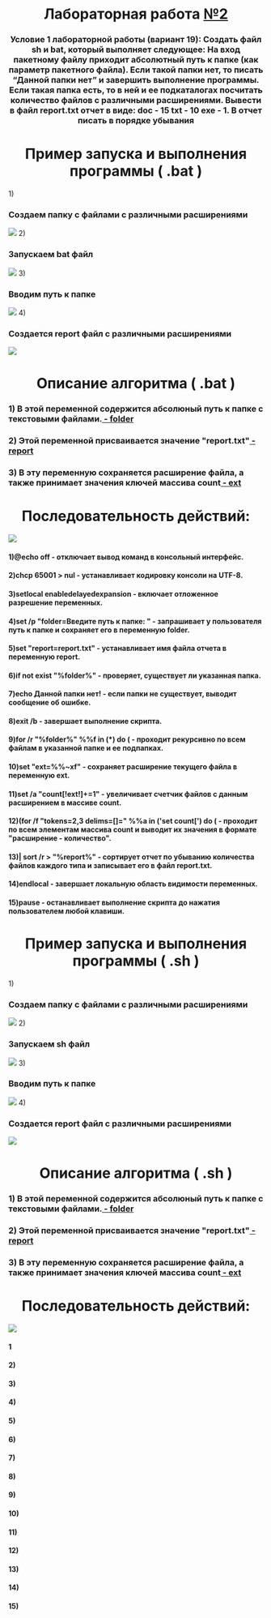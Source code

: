 <h1 align="center"> Лабораторная работа <a href="https://daniilshat.ru/" target="_blank">№2</a> 

<h3 align="center">Условие 1 лабораторной работы (вариант 19): Создать файл sh и bat, который выполняет следующее: 
На вход пакетному файлу приходит абсолютный путь к папке (как параметр пакетного файла). Если такой папки нет, то писать “Данной папки нет” и завершить выполнение программы. Если такая папка есть, то в ней и ее подкаталогах посчитать количество файлов с различными расширениями. Вывести в файл report.txt отчет в виде: doc - 15 txt - 10 exe - 1. В отчет писать в порядке убывания
</h3>
<h1 align="center">Пример запуска и выполнения программы ( .bat )</h1>
1) <h3 align>Создаем папку с файлами с различными расширениями</h3>
<img src="https://github.com/iis-32170x/RPIIS/blob/%D0%9F%D1%83%D1%88%D0%BA%D0%BE_%D0%9C/images/3.png"/>
2) <h3 align>Запускаем bat файл</h3>
<img src="https://github.com/iis-32170x/RPIIS/blob/%D0%9F%D1%83%D1%88%D0%BA%D0%BE_%D0%9C/images/%D0%A1%D0%BD%D0%B8%D0%BC%D0%BE%D0%BA%20%D1%8D%D0%BA%D1%80%D0%B0%D0%BD%D0%B0%20(9).png"/>
3) <h3 align>Вводим путь к папке</h3>
<img src="https://github.com/iis-32170x/RPIIS/blob/%D0%9F%D1%83%D1%88%D0%BA%D0%BE_%D0%9C/images/%D0%A1%D0%BD%D0%B8%D0%BC%D0%BE%D0%BA%20%D1%8D%D0%BA%D1%80%D0%B0%D0%BD%D0%B0%20(7).png"/>
4) <h3 align>Создается report файл с различными расширениями</h3>
<img src="https://github.com/iis-32170x/RPIIS/blob/%D0%9F%D1%83%D1%88%D0%BA%D0%BE_%D0%9C/images/%D0%A1%D0%BD%D0%B8%D0%BC%D0%BE%D0%BA%20%D1%8D%D0%BA%D1%80%D0%B0%D0%BD%D0%B0%20(6).png"/>
<h1 align="center">Описание алгоритма ( .bat )</h1>
<h3 align>1) В этой переменной содержится абсолюный путь к папке с текстовыми файлами.<a href="https://daniilshat.ru/" target="_blank"> - folder</a> 
<h3 align>2) Этой переменной присваивается значение "report.txt"<a href="https://daniilshat.ru/" target="_blank"> - report</a> 
<h3 align>3) В эту переменную сохраняется расширение файла, а также принимает значения ключей массива count<a href="https://daniilshat.ru/" target="_blank"> - ext</a> 
  <h1 align="center">Последовательность действий:</h1>
 <img src=" https://github.com/iis-32170x/RPIIS/blob/%D0%9F%D1%83%D1%88%D0%BA%D0%BE_%D0%9C/images/%D0%A1%D0%BD%D0%B8%D0%BC%D0%BE%D0%BA%20%D1%8D%D0%BA%D1%80%D0%B0%D0%BD%D0%B0%20(2).png"/>
 <h4 align>1)@echo off - отключает вывод команд в консольный интерфейс.</h4>
<h4 align>2)chcp 65001 > nul - устанавливает кодировку консоли на UTF-8.</h4>
<h4 align>3)setlocal enabledelayedexpansion - включает отложенное разрешение переменных.</h4>
<h4 align>4)set /p "folder=Введите путь к папке: " - запрашивает у пользователя путь к папке и сохраняет его в переменную folder.</h4>
<h4 align>5)set "report=report.txt" - устанавливает имя файла отчета в переменную report.</h4>
<h4 align>6)if not exist "%folder%"  - проверяет, существует ли указанная папка.</h4>
<h4 align>7)echo Данной папки нет! - если папки не существует, выводит сообщение об ошибке.</h4>
<h4 align>8)exit /b - завершает выполнение скрипта.</h4>
<h4 align>9)for /r "%folder%" %%f in (*) do ( - проходит рекурсивно по всем файлам в указанной папке и ее подпапках.</h4>
<h4 align>10)set "ext=%%~xf" - сохраняет расширение текущего файла в переменную ext.</h4>
<h4 align>11)set /a "count[!ext!]+=1" - увеличивает счетчик файлов с данным расширением в массиве count.</h4>
<h4 align>12)(for /f "tokens=2,3 delims=[]=" %%a in ('set count[') do ( - проходит по всем элементам массива count и выводит их значения в формате "расширение - количество".</h4>
<h4 align>13)| sort /r > "%report%" - сортирует отчет по убыванию количества файлов каждого типа и записывает его в файл report.txt.</h4>
<h4 align>14)endlocal - завершает локальную область видимости переменных.</h4>
<h4 align>15)pause - останавливает выполнение скрипта до нажатия пользователем любой клавиши.</h4>
<h1 align="center">Пример запуска и выполнения программы ( .sh )</h1>
1) <h3 align>Создаем папку с файлами с различными расширениями</h3>
  <img src="https://github.com/iis-32170x/RPIIS/blob/%D0%9F%D1%83%D1%88%D0%BA%D0%BE_%D0%9C/images/3.png"/>
2) <h3 align>Запускаем sh файл</h3>
  <img src="https://github.com/iis-32170x/RPIIS/blob/%D0%9F%D1%83%D1%88%D0%BA%D0%BE_%D0%9C/images/%D0%A1%D0%BD%D0%B8%D0%BC%D0%BE%D0%BA%20%D1%8D%D0%BA%D1%80%D0%B0%D0%BD%D0%B0%20(8).png"/>
3) <h3 align>Вводим путь к папке</h3>
  <img src="https://github.com/iis-32170x/RPIIS/blob/%D0%9F%D1%83%D1%88%D0%BA%D0%BE_%D0%9C/images/photo_2023-10-19_09-34-09.jpg"/>
4) <h3 align>Создается report файл с различными расширениями</h3>
  <img src="https://github.com/iis-32170x/RPIIS/blob/%D0%9F%D1%83%D1%88%D0%BA%D0%BE_%D0%9C/images/3.png"/>
<h1 align="center">Описание алгоритма ( .sh )</h1>
<h3 align>1) В этой переменной содержится абсолюный путь к папке с текстовыми файлами.<a href="https://daniilshat.ru/" target="_blank"> - folder</a> 
<h3 align>2) Этой переменной присваивается значение "report.txt"<a href="https://daniilshat.ru/" target="_blank"> - report</a> 
<h3 align>3) В эту переменную сохраняется расширение файла, а также принимает значения ключей массива count<a href="https://daniilshat.ru/" target="_blank"> - ext</a> 
 <h1 align="center">Последовательность действий:</h1>
 <img src="https://github.com/iis-32170x/RPIIS/blob/%D0%9F%D1%83%D1%88%D0%BA%D0%BE_%D0%9C/images/%D0%A1%D0%BD%D0%B8%D0%BC%D0%BE%D0%BA%20%D1%8D%D0%BA%D1%80%D0%B0%D0%BD%D0%B0%20(1).png"/>
<h4 align>1</h4>
<h4 align>2)</h4>
<h4 align>3)</h4>
<h4 align>4)</h4>
<h4 align>5)</h4>
<h4 align>6)</h4>
<h4 align>7)</h4>
<h4 align>8)</h4>
<h4 align>9)</h4>
<h4 align>10)</h4>
<h4 align>11)</h4>
<h4 align>12)</h4>
<h4 align>13)</h4>
<h4 align>14)</h4>
<h4 align>15)</h4>
